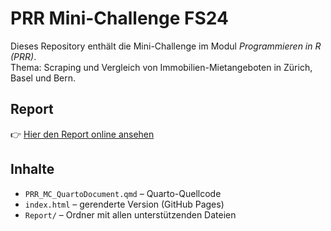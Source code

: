 # PRR Mini-Challenge FS24

Dieses Repository enthält die Mini-Challenge im Modul *Programmieren in R (PRR)*.  
Thema: Scraping und Vergleich von Immobilien-Mietangeboten in Zürich, Basel und Bern.  

## Report
👉 [Hier den Report online ansehen](https://nabilmik.github.io/PRR_MC/)  

## Inhalte
- `PRR_MC_QuartoDocument.qmd` – Quarto-Quellcode
- `index.html` – gerenderte Version (GitHub Pages)
- `Report/` – Ordner mit allen unterstützenden Dateien
